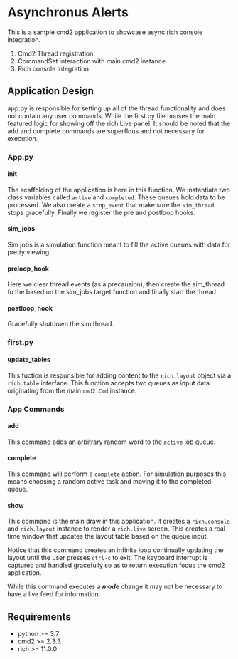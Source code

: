 #  Asynchronus Alerts
This is a sample cmd2 application to showcase async rich console integration. 

1) Cmd2 Thread registration
2) CommandSet interaction with main cmd2 instance
3) Rich console integration

## Application Design
app.py is responsible for setting up all of the thread functionality and does not contain any user commands. While the first.py file houses the main featured logic for showing off the rich Live panel. It should be noted that the add and complete commands are superflous and not necessary for execution. 

### App.py

#### __init__

The scaffolding of the application is here in this function. We instantiate two class variables called `active` and `completed`. These queues hold data to be processed. We also create a `stop_event` that make sure the `sim_thread` stops gracefully. Finally we register the pre and postloop hooks.

#### sim_jobs

Sim jobs is a simulation function meant to fill the active queues with data for pretty viewing. 

#### preloop_hook

Here we clear thread events (as a precausion), then create the sim_thread fo the based on the sim_jobs target function and finally start the thread.

#### postloop_hook
Gracefully shutdown the sim thread.

### first.py

#### update_tables
This fuction is responsible for adding content to the `rich.layout` object via a `rich.table` interface. This function accepts two queues as input data originating from the main `cmd2.Cmd` instance.

### App Commands

#### add
This command adds an arbitrary random word to the `active` job queue.

#### complete
This command will perform a `complete` action. For simulation purposes this means choosing a random active task and moving it to the completed queue.

#### show
This command is the main draw in this application. It creates a `rich.console` and `rich.layout` instance to render a `rich.live` screen. This creates a real time window that updates the layout table based on the queue input. 

Notice that this command creates an infinite loop continually updating the layout until the user presses `ctrl-c` to exit. The keyboard interrupt is captured and handled gracefully so as to return execution focus the cmd2 application. 

While this command executes a ***mode*** change it may not be necessary to have a live feed for information. 

## Requirements

* python >= 3.7
* cmd2 >= 2.3.3
* rich >= 11.0.0
